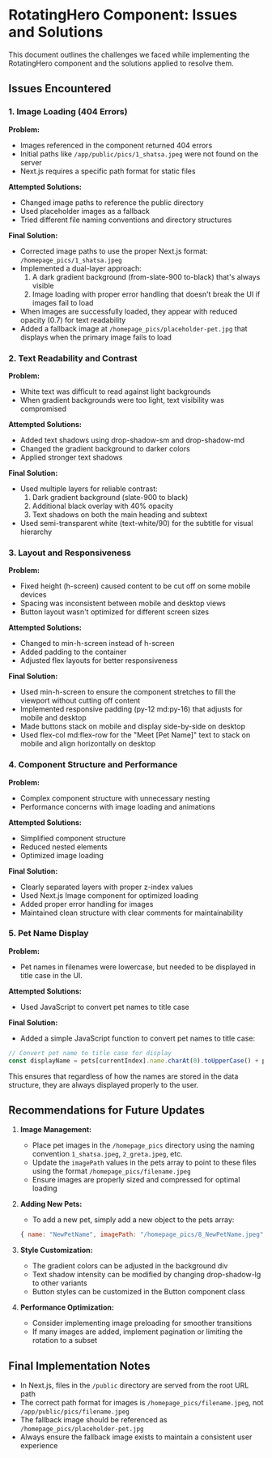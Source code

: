 # RotatingHero Component: Issues and Solutions

This document outlines the challenges we faced while implementing the RotatingHero component and the solutions applied to resolve them.

## Issues Encountered

### 1. Image Loading (404 Errors)

**Problem:**
- Images referenced in the component returned 404 errors
- Initial paths like `/app/public/pics/1_shatsa.jpeg` were not found on the server
- Next.js requires a specific path format for static files

**Attempted Solutions:**
- Changed image paths to reference the public directory
- Used placeholder images as a fallback
- Tried different file naming conventions and directory structures

**Final Solution:**
- Corrected image paths to use the proper Next.js format: `/homepage_pics/1_shatsa.jpeg`
- Implemented a dual-layer approach:
  1. A dark gradient background (from-slate-900 to-black) that's always visible
  2. Image loading with proper error handling that doesn't break the UI if images fail to load
- When images are successfully loaded, they appear with reduced opacity (0.7) for text readability
- Added a fallback image at `/homepage_pics/placeholder-pet.jpg` that displays when the primary image fails to load

### 2. Text Readability and Contrast

**Problem:**
- White text was difficult to read against light backgrounds
- When gradient backgrounds were too light, text visibility was compromised

**Attempted Solutions:**
- Added text shadows using drop-shadow-sm and drop-shadow-md
- Changed the gradient background to darker colors
- Applied stronger text shadows

**Final Solution:**
- Used multiple layers for reliable contrast:
  1. Dark gradient background (slate-900 to black)
  2. Additional black overlay with 40% opacity
  3. Text shadows on both the main heading and subtext
- Used semi-transparent white (text-white/90) for the subtitle for visual hierarchy

### 3. Layout and Responsiveness

**Problem:**
- Fixed height (h-screen) caused content to be cut off on some mobile devices
- Spacing was inconsistent between mobile and desktop views
- Button layout wasn't optimized for different screen sizes

**Attempted Solutions:**
- Changed to min-h-screen instead of h-screen
- Added padding to the container
- Adjusted flex layouts for better responsiveness

**Final Solution:**
- Used min-h-screen to ensure the component stretches to fill the viewport without cutting off content
- Implemented responsive padding (py-12 md:py-16) that adjusts for mobile and desktop
- Made buttons stack on mobile and display side-by-side on desktop
- Used flex-col md:flex-row for the "Meet [Pet Name]" text to stack on mobile and align horizontally on desktop

### 4. Component Structure and Performance

**Problem:**
- Complex component structure with unnecessary nesting
- Performance concerns with image loading and animations

**Attempted Solutions:**
- Simplified component structure
- Reduced nested elements
- Optimized image loading

**Final Solution:**
- Clearly separated layers with proper z-index values
- Used Next.js Image component for optimized loading
- Added proper error handling for images
- Maintained clean structure with clear comments for maintainability

### 5. Pet Name Display

**Problem:**
- Pet names in filenames were lowercase, but needed to be displayed in title case in the UI.

**Attempted Solutions:**
- Used JavaScript to convert pet names to title case

**Final Solution:**
- Added a simple JavaScript function to convert pet names to title case:

```javascript
// Convert pet name to title case for display
const displayName = pets[currentIndex].name.charAt(0).toUpperCase() + pets[currentIndex].name.slice(1);
```

This ensures that regardless of how the names are stored in the data structure, they are always displayed properly to the user.

## Recommendations for Future Updates

1. **Image Management:**
   - Place pet images in the `/homepage_pics` directory using the naming convention `1_shatsa.jpeg`, `2_greta.jpeg`, etc.
   - Update the `imagePath` values in the pets array to point to these files using the format `/homepage_pics/filename.jpeg`
   - Ensure images are properly sized and compressed for optimal loading

2. **Adding New Pets:**
   - To add a new pet, simply add a new object to the pets array:
   ```js
   { name: "NewPetName", imagePath: "/homepage_pics/8_NewPetName.jpeg" }
   ```

3. **Style Customization:**
   - The gradient colors can be adjusted in the background div
   - Text shadow intensity can be modified by changing drop-shadow-lg to other variants
   - Button styles can be customized in the Button component class

4. **Performance Optimization:**
   - Consider implementing image preloading for smoother transitions
   - If many images are added, implement pagination or limiting the rotation to a subset

## Final Implementation Notes

- In Next.js, files in the `/public` directory are served from the root URL path
- The correct path format for images is `/homepage_pics/filename.jpeg`, not `/app/public/pics/filename.jpeg`
- The fallback image should be referenced as `/homepage_pics/placeholder-pet.jpg`
- Always ensure the fallback image exists to maintain a consistent user experience
